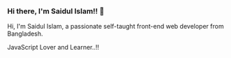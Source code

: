 ### Hi there, I'm Saidul Islam!! 👋

<p>Hi, I'm Saidul Islam, a passionate self-taught front-end web developer from Bangladesh.</p>
JavaScript Lover and Learner..!!
